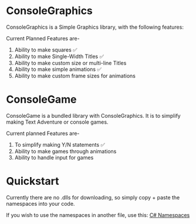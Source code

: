 # ConsoleGraphics

  ConsoleGraphics is a Simple Graphics library, with the following features:
  
  Current Planned Features are-
  1. Ability to make squares ✅
  2. Ability to make Single-Width Titles ✅
  3. Ability to make custom size or multi-line Titles
  4. Ability to make simple animations ✅
  5. Ability to make custom frame sizes for animations
  
  
 # ConsoleGame
  
 ConsoleGame is a bundled library with ConsoleGraphics. It is to simplify making Text Adventure or console games.
 
 Current planned Features are-
  1. To simplify making Y/N statements ✅
  2. Ability to make games through animations
  3. Ability to handle input for games
  
  
  
 # Quickstart
  Currently there are no .dlls for downloading, so simply copy + paste the namespaces into your code. 
   
  If you wish to use the namespaces in another file, use this: [C# Namespaces](https://www.learnhowtoprogram.com/c-and-net/objects-and-methods/namespaces-and-file-structure)
   
   




 
 
